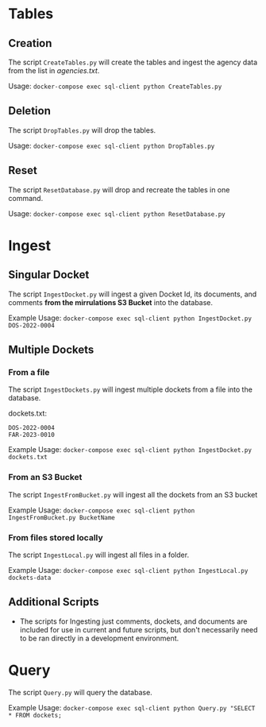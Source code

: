 
# Tables

## Creation

The script `CreateTables.py` will create the tables and ingest the agency data from the list in *agencies.txt*.

Usage: `docker-compose exec sql-client python CreateTables.py`


## Deletion

The script `DropTables.py` will drop the tables.

Usage: `docker-compose exec sql-client python DropTables.py`

## Reset

The script `ResetDatabase.py` will drop and recreate the tables in one command.

Usage: `docker-compose exec sql-client python ResetDatabase.py`


# Ingest

## Singular Docket

The script `IngestDocket.py` will ingest a given Docket Id, its documents, and comments **from the mirrulations S3 Bucket** into the database.

Example Usage: `docker-compose exec sql-client python IngestDocket.py DOS-2022-0004`

## Multiple Dockets

### From a file

The script `IngestDockets.py` will ingest multiple dockets from a file into the database.


dockets.txt:
```
DOS-2022-0004
FAR-2023-0010
```

Example Usage: `docker-compose exec sql-client python IngestDocket.py dockets.txt`

### From an S3 Bucket

The script `IngestFromBucket.py` will ingest all the dockets from an S3 bucket 

Example Usage: `docker-compose exec sql-client python IngestFromBucket.py BucketName`

### From files stored locally

The script `IngestLocal.py` will ingest all files in a folder.

Example Usage: `docker-compose exec sql-client python IngestLocal.py dockets-data`

## Additional Scripts
- The scripts for Ingesting just comments, dockets, and documents are included for use in current and future scripts, but don't necessarily need to be ran directly in a development environment.

# Query

The script `Query.py` will query the database.

Example Usage: `docker-compose exec sql-client python Query.py "SELECT * FROM dockets;`